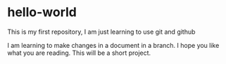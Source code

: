 # hello-world
This is my first repository, I am just learning to use git and github

I am learning to make changes in a document in a branch.
I hope you like what you are reading.
This will be a short project.
